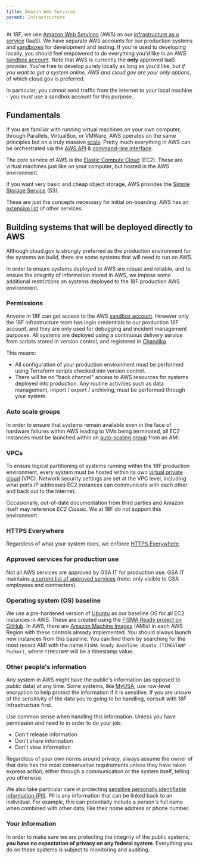 ```yaml
---
title: Amazon Web Services
parent: Infrastructure
---
```


At 18F, we use [Amazon Web Services](https://aws.amazon.com/) (AWS) as our [infrastructure as a service](https://en.wikipedia.org/wiki/Cloud_computing#Infrastructure_as_a_service_.28IaaS.29) (IaaS). We have separate AWS accounts for our production systems and [sandboxes](../sandbox) for development and testing. If you're used to developing locally, you should feel empowered to do everything you'd like in an AWS [sandbox account](../sandbox). Note that AWS is currently the **only** approved IaaS provider. You're free to develop purely locally as long as you'd like, but _if you want to get a system online, AWS and cloud.gov are your only options_, of which cloud.gov is preferred.

In particular, you *cannot* send traffic from the internet to your local machine - you *must* use a sandbox account for this purpose.

## Fundamentals

If you are familiar with running virtual machines on your own computer, through Parallels, VirtualBox, or VMWare, AWS operates on the same principles but on a truly massive [scale](http://www.enterprisetech.com/2014/11/14/rare-peek-massive-scale-aws/). Pretty much everything in AWS can be orchestrated via the [AWS API](https://aws.amazon.com/documentation/) & [command-line interface](https://docs.aws.amazon.com/cli/latest/reference/).

The core service of AWS is the [Elastic Compute Cloud](https://aws.amazon.com/documentation/ec2/) (EC2). These are virtual machines just like on your computer, but hosted in the AWS environment.

If you want very basic and cheap object storage, AWS provides the [Simple Storage Service](https://aws.amazon.com/s3/) (S3).

These are just the concepts necessary for initial on-boarding. AWS has an [extensive list](https://aws.amazon.com/products/) of other services.

## Building systems that will be deployed directly to AWS

Although cloud.gov is strongly preferred as the production environment for the systems we build, there are some systems that will need to run on AWS.

In order to ensure systems deployed to AWS are robust and reliable, and to ensure the integrity of information stored in AWS, we impose some additional restrictions on systems deployed to the 18F production AWS environment.

### Permissions

Anyone in 18F can get access to the AWS [sandbox account](../sandbox). However only the 18F infrastructure team has login credentials to our production 18F account, and they are only used for debugging and incident management purposes. All systems are deployed using a continuous delivery service from scripts stored in version control, and registered in [Chandika](https://chandika.apps.cloud.gov).

This means:

* All configuration of your production environment must be performed using Terraform scripts checked into version control.
* There will be no "back channel" access to AWS resources for systems deployed into production. Any routine activities such as data management, import / export / archiving, must be performed through your system.

### Auto scale groups

In order to ensure that systems remain available even in the face of hardware failures within AWS leading to VMs being terminated, all EC2 instances must be launched within an [auto-scaling group](https://aws.amazon.com/autoscaling/) from an AMI.

### VPCs

To ensure logical partitioning of systems running within the 18F production environment, every system must be hosted within its own [virtual private cloud](https://aws.amazon.com/vpc/) (VPC). Network security settings are set at the VPC level, including what ports IP addresses EC2 instances can communicate with each other and back out to the internet.

Occasionally, out-of-date documentation from third parties and Amazon itself may reference *EC2 Classic*. We at 18F do not support this environment.

### HTTPS Everywhere

Regardless of what your system does, we enforce [HTTPS Everywhere](https://18f.gsa.gov/2014/11/13/why-we-use-https-in-every-gov-website-we-make/).

### Approved services for production use

Not all AWS services are approved by GSA IT for production use. GSA IT maintains [a current list of approved services](https://docs.google.com/spreadsheets/d/1kJrPqu10x80LaGQ_oXFDuoPkBdnaXrXTQVF_uJ14-ok/edit#gid=0) (note: only visible to GSA employees and contractors).

### Operating system (OS) baseline

We use a pre-hardened version of [Ubuntu](https://en.wikipedia.org/wiki/Ubuntu_%28operating_system%29) as our baseline OS for all EC2 instances in AWS. These are created using the [FISMA Ready project on GitHub](https://github.com/fisma-ready/ubuntu-lts). In AWS, there are [Amazon Machine Images](https://docs.aws.amazon.com/AWSEC2/latest/UserGuide/AMIs.html) (AMIs) in each AWS Region with these controls already implemented. You should always launch new instances from this baseline. You can find them by searching for the most recent AMI with the name `FISMA Ready Baseline Ubuntu (TIMESTAMP - Packer)`, where `TIMESTAMP` will be a timestamp value.

### Other people's information

Any system in AWS might have the public's information (as opposed to *public* data) at any time. Some systems, like [MyUSA](https://github.com/18F/myusa), use row-level encryption to help protect the information if it is sensitive. If you are unsure of the sensitivity of the data you're going to be handling, consult with 18F Infrastructure first.

Use common sense when handling this information. Unless you have permission *and* need to in order to do your job:

* Don't release information
* Don't share information
* Don't view information

Regardless of your own norms around privacy, always assume the owner of that data has the most conservative requirements unless they have taken express action, either through a communication or the system itself, telling you otherwise.

We also take particular care in protecting [sensitive personally identifiable information (PII)](../../security/pii). PII is any information that can be linked back to an individual. For example, this can potentially include a person's full name when combined with other data, like their home address or phone number.

### Your information

In order to make sure we are protecting the integrity of the public systems, **_you_ have no expectation of privacy on any federal system**. Everything you do on these systems is subject to monitoring and auditing. 
